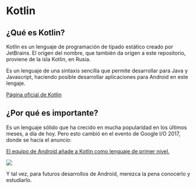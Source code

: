 # Kotlin

## ¿Qué es Kotlin?

Kotlin es un lenguaje de programación de tipado estático creado por JetBrains.
El origen del nombre, que también da origen a este repositorio, proviene de la isla Kotlin, en Rusia.

Es un lenguaje de una sintaxis sencilla que permite desarrollar para Java y Javascript, haciendo posible desarrollar aplicaciones para Android en este lengaje.

[Página oficial de Kotlin](https://kotlinlang.org/)

## ¿Por qué es importante?

Es un lenguaje sólido que ha crecido en mucha popularidad en los últimos meses, a día de hoy.
Pero esto cambió en el evento de Google I/O 2017, donde se hacía el anuncio:

[El equipo de Android añade a Kotlin como lenguaje de primer nivel.](https://techcrunch.com/2017/05/17/google-makes-kotlin-a-first-class-language-for-writing-android-apps/)

![](https://d3nmt5vlzunoa1.cloudfront.net/kotlin/files/2017/05/android_kotlin.png)

Y tal vez, para futuros desarrollos de Android, merezca la pena conocerlo y estudiarlo.
